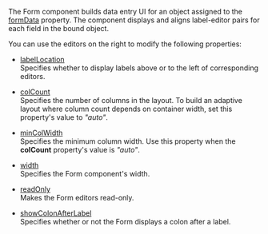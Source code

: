 The Form component builds data entry UI for an object assigned to the [formData](/Documentation/ApiReference/UI_Components/dxForm/Configuration/#formData) property. The component displays and aligns label-editor pairs for each field in the bound object.

You can use the editors on the right to modify the following properties:     
- [labelLocation](/Documentation/ApiReference/UI_Components/dxForm/Configuration/#labelLocation)    
Specifies whether to display labels above or to the left of corresponding editors.

- [colCount](/Documentation/ApiReference/UI_Components/dxForm/Configuration/#colCount)  
Specifies the number of columns in the layout. To build an adaptive layout where column count depends on container width, set this property's value to *"auto"*.

- [minColWidth](/Documentation/ApiReference/UI_Components/dxForm/Configuration/#minColWidth)    
Specifies the minimum column width. Use this property when the **colCount** property's value is *"auto"*.

- [width](/Documentation/ApiReference/UI_Components/dxForm/Configuration/#width)    
Specifies the Form component's width.

- [readOnly](/Documentation/ApiReference/UI_Components/dxForm/Configuration/#readOnly)  
Makes the Form editors read-only.

- [showColonAfterLabel](/Documentation/ApiReference/UI_Components/dxForm/Configuration/#showColonAfterLabel)    
Specifies whether or not the Form displays a colon after a label. 
